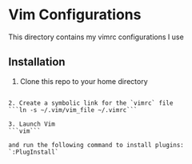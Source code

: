 # Vim Configurations

This directory contains my vimrc configurations I use

## Installation

1. Clone this repo to your home directory
```git clone https://github.com/angelotheman/developer-system-config.git ~/.vim

2. Create a symbolic link for the `vimrc` file
```ln -s ~/.vim/vim_file ~/.vimrc```

3. Launch Vim 
```vim```

and run the following command to install plugins:
`:PlugInstall`
